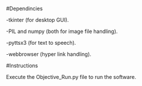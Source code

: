 #Dependincies

-tkinter (for desktop GUI).

-PIL and numpy (both for image file handling).

-pyttsx3 (for text to speech).

-webbrowser (hyper link handling).

#Instructions

Execute the Objective_Run.py file to run the software.
